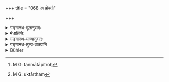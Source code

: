 +++
title = "068 एष प्रोक्तो"

+++

<details><summary>गङ्गानथ-मूलानुवादः</summary>

Thus has been described the Initiatory Ceremony of twice-born men,—that which sanctifies them and marks their (real) birth. Learn now the duties to which they should apply themselves.—(68)
</details>

<details><summary>मेधातिथिः</summary>

एतावद् उपनयनप्रकरणम् । अत्र यद् उक्तं तत् सर्वम् उपनयनार्थम् । <u>ननु</u> केशान्तो ऽप्य् एवं प्राप्नोति । <u>न</u>, अनिर्वृत्ते उपनयने स्वकाले तस्य विधानात् । प्रकरणे ऽपि पठितस्य वाक्याद् अन्यार्थता भवति । तथा च केशान्तः समावृत्तस्यापि कैश्चिद् इष्यते । 

- उपनयने भव **औपनायनिकः** । उत्तरपदस्य दीर्घत्वम् पूर्ववत् । उत्पत्तिः, मातापित्रोः[^२३७] सकाशाज् जन्म । तां व्यनक्ति प्रकाशयति सगुणतां करोतीत्य् **उत्पत्तिव्यञ्जकः** । जातो ऽप्य् अजातसमो ऽनुपनीतो ऽधिकाराभावात् । अतो ऽयं विधिर् **उत्पत्तिव्यञ्जकः** । **पुण्य** इत्य् उक्तार्थः[^२३८] । उपनीतस्य येन कर्मणा योगः संबन्धो ऽधिकारः, यत् तेनोपनीतेन कर्तव्यम्, तद् इदानीं वक्षयाणं **निबोधत** ॥ २.६८ ॥


[^२३८]:
     M G: uktārtham


[^२३७]:
     M G: tanmātāpitroḥ
</details>

<details><summary>गङ्गानथ-भाष्यानुवादः</summary>

So far we had the section dealing with the Initiatory Ceremony. All that has been said here pertains to that ceremony.

“Well, if so, then the *Keśānta* (spoken of in 65) would also pertain to the Initiation.”

Not so, as that sacrament has been laid down as to be performed at its own time, which comes long after the

Initiatory Ceremony has been finished. So that, even though it is mentioned in the same context, it becomes connected with other rites by virtue of the force of syntactical connection. Thus it is that some people regard the *Keśānta* as to be done after the Final Bath (to say nothing of the Initiation).

The term ‘*aupanāyanika*’ means *pertaining to the* *Upa* *nayana*, the initial vowel being prolonged, as in other cases explained before.

‘*Birth*’—being born from their parents; this is what is ‘*marked*’—manifested, perfected—by the said ceremony; even though born, the boy, before Initiation, is as good as not born; as till then he is not entitled to any religious acts. Hence the ceremony is what ‘marks’ his birth.

‘*Sanctifies*’—this has been already explained.

The duties with which the initiated boy becomes connected—to which he becomes entitled,—those that should be performed by the initiated bov—all these are going to be expounded;—these ‘*now learn*’—(68)
</details>

<details><summary>गङ्गानथ-तुल्य-वाक्यानि</summary>

*Āpastamba-Dharmasūtra*, 1.26.9-17.—‘Those who are not Śūdras, whose
acts are not defective, for them, Upanayana, Vedic study, Fire-laying
are all effective;—the Upanayana is a Vedic sacrament for purposes of
study: it is the best *birth*.’

*Gautama-Dharmasūtra*, 1.10.—‘The Upanayana is the second birth for the
Brāhmaṇa.’
</details>

<details><summary>Bühler</summary>

068	Thus has been described the rule for the initiation of the twice-born, which indicates a (new) birth, and sanctifies; learn (now) to what duties they must afterwards apply themselves.
</details>
